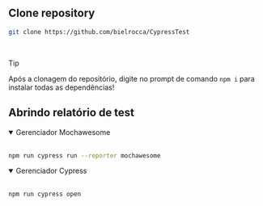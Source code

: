 ## Clone repository

```bash
git clone https://github.com/bielrocca/CypressTest
```
<br>

>[!TIP]
>
> Após a clonagem do repositório, digite no prompt de comando `npm i` para instalar todas as dependências!

## Abrindo relatório de test

<details open>

<summary>Gerenciador Mochawesome</summary>
<br>

```bash
npm run cypress run --reporter mochawesome
```

<details open>

<summary>Gerenciador Cypress</summary>
<br>

```bash
npm run cypress open
```
